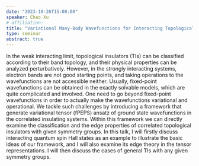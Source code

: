 ```yaml
---
date: "2023-10-26T15:00:00"
speaker: Chao Xu
# affiliation: 
title: "Variational Many-Body Wavefunctions for Interacting Topological Insulator"
type: seminar
abstract: true
---
```


In the weak interacting limit, topological insulators (TIs) can be classified according to their band topology, and their physical properties can be analyzed perturbatively. However, in the strongly interacting systems, electron bands are not good starting points, and taking operations to the wavefunctions are not accessible neither. Usually, fixed-point wavefunctions can be obtained in the exactly solvable models, which are quite complicated and involved. One need to go beyond fixed-point wavefunctions in order to actually make the wavefunctions variational and operational. We tackle such challenges by introducing a framework that generate variational tensor (fPEPS) ansatz of ground state wavefunctions in the correlated insulating systems. Within this framework we can directly examine the classification and the edge properties of correlated topological insulators with given symmetry groups. In this talk, I will firstly discuss interacting quantum spin Hall states as an example to illustrate the basic ideas of our framework, and I will also examine its edge theory in the tensor representations. I will then discuss the cases of general TIs with any given symmetry groups.